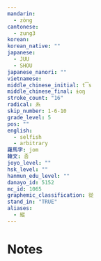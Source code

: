 ```yaml
---
mandarin:
  - zòng
cantonese:
  - zung3
korean:
korean_native: ""
japanese:
  - JUU
  - SHOU
japanese_nanori: ""
vietnamese:
middle_chinese_initial: t͡s
middle_chinese_final: ɨoŋ
stroke_count: "16"
radical: 糸
skip_number: 1-6-10
grade_level: 5
pos: ""
english:
  - selfish
  - arbitrary
羅馬字: jom
韓文: 좀
joyo_level: ""
hsk_level: ""
hanmun_edu_level: ""
danayo_id: 5152
mc_id: 1065
graphemic_classification: 從
stand_in: "TRUE"
aliases:
  - 縱
---
```


# Notes
